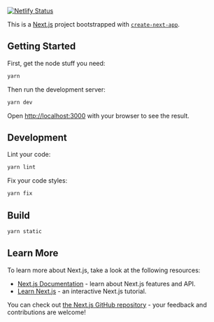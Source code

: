 [![Netlify Status](https://api.netlify.com/api/v1/badges/d785c7d4-8460-4831-884c-1828337d74f8/deploy-status)](https://app.netlify.com/sites/skyviewer/deploys)

This is a [Next.js](https://nextjs.org/) project bootstrapped with [`create-next-app`](https://github.com/vercel/next.js/tree/canary/packages/create-next-app).

## Getting Started

First, get the node stuff you need:
```bash
yarn
```
Then run the development server:
```bash
yarn dev
```

Open [http://localhost:3000](http://localhost:3000) with your browser to see the result.

## Development

Lint your code:
```bash
yarn lint
```

Fix your code styles:
```bash
yarn fix
```

## Build

```bash
yarn static
```

## Learn More

To learn more about Next.js, take a look at the following resources:

- [Next.js Documentation](https://nextjs.org/docs) - learn about Next.js features and API.
- [Learn Next.js](https://nextjs.org/learn) - an interactive Next.js tutorial.

You can check out [the Next.js GitHub repository](https://github.com/vercel/next.js/) - your feedback and contributions are welcome!

